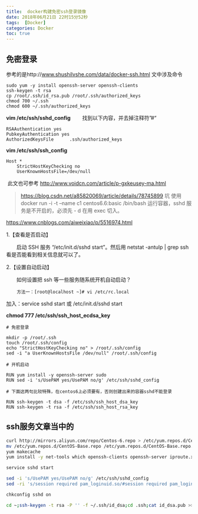 ```yaml
---
title:  docker构建免密ssh登录镜像
date: 2018年06月21日 22时15分52秒
tags:  [Docker]
categories: Docker
toc: true
---
```


##  免密登录
参考的是http://www.shushilvshe.com/data/docker-ssh.html
文中涉及命令
```
sudo yum -y install openssh-server openssh-clients
ssh-keygen -t rsa
cp /root/.ssh/id_rsa.pub /root/.ssh/authorized_keys
chmod 700 ~/.ssh
chmod 600 ~/.ssh/authorized_keys
```

<!--more-->
**vim /etc/ssh/sshd_config**
　　找到以下内容，并去掉注释符”#“

```
RSAAuthentication yes
PubkeyAuthentication yes
AuthorizedKeysFile      .ssh/authorized_keys
```

**vim /etc/ssh/ssh_config**

```
Host *
	StrictHostKeyChecking no
	UserKnownHostsFile=/dev/null
```

​		此文也可参考 http://www.voidcn.com/article/p-gxkeusey-ma.html



> https://blog.csdn.net/a85820069/article/details/78745899
> 坑
> 使用 docker run -i -t –name c1 centos6.6:basic /bin/bash 运行容器，sshd 服务是不开启的，必须先 - d 在用 exec 切入。


https://www.cnblogs.com/aiweixiao/p/5516974.html


1.【查看是否启动】

　　启动 SSH 服务 “/etc/init.d/sshd start”。然后用 netstat -antulp | grep ssh 看是否能看到相关信息就可以了。

2.【设置自动启动】

　　如何设置把 ssh 等一些服务随系统开机自动启动？

		方法一：[root@localhost ~]# vi /etc/rc.local
加入：service sshd start 或  /etc/init.d/sshd start



**chmod 777 /etc/ssh/ssh_host_ecdsa_key**

```
# 免密登录

mkdir -p /root/.ssh  
touch /root/.ssh/config  
echo "StrictHostKeyChecking no" > /root/.ssh/config  
sed -i "a UserKnownHostsFile /dev/null" /root/.ssh/config 

# 开机启动

RUN yum install -y openssh-server sudo  
RUN sed -i 's/UsePAM yes/UsePAM no/g' /etc/ssh/sshd_config  

# 下面这两句比较特殊，在centos6上必须要有，否则创建出来的容器sshd不能登录

RUN ssh-keygen -t dsa -f /etc/ssh/ssh_host_dsa_key  
RUN ssh-keygen -t rsa -f /etc/ssh/ssh_host_rsa_key 
```



## ssh服务文章当中的
```bash
curl http://mirrors.aliyun.com/repo/Centos-6.repo > /etc/yum.repos.d/CentOS-Base-6-aliyun.repo
mv /etc/yum.repos.d/CentOS-Base.repo /etc/yum.repos.d/CentOS-Base.repo.bak
yum makecache
yum install -y net-tools which openssh-clients openssh-server iproute.x86_64 wget

service sshd start

sed -i 's/UsePAM yes/UsePAM no/g' /etc/ssh/sshd_config
sed -ri 's/session required pam_loginuid.so/#session required pam_loginuid.so/g' /etc/pam.d/sshd

chkconfig sshd on

cd ~;ssh-keygen -t rsa -P '' -f ~/.ssh/id_dsa;cd .ssh;cat id_dsa.pub >> authorized_keys
```
